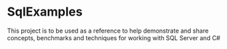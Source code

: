 # SqlExamples

This project is to be used as a reference to help demonstrate and share concepts, benchmarks and techniques for working with SQL Server and C#